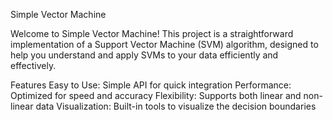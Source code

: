 Simple Vector Machine

Welcome to Simple Vector Machine! This project is a straightforward implementation of a Support Vector Machine (SVM) algorithm, 
designed to help you understand and apply SVMs to your data efficiently and effectively.

Features
Easy to Use: Simple API for quick integration
Performance: Optimized for speed and accuracy
Flexibility: Supports both linear and non-linear data
Visualization: Built-in tools to visualize the decision boundaries
